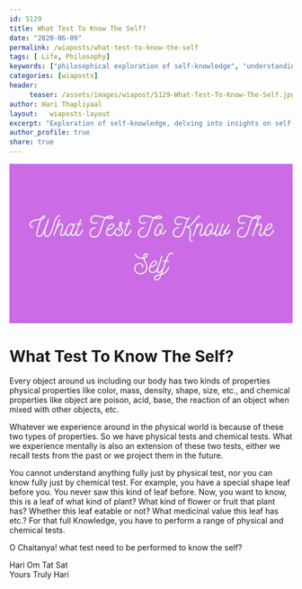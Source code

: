 ```yaml
--- 
id: 5129 
title: What Test To Know The Self?
date: "2020-06-09"
permalink: /wiaposts/what-test-to-know-the-self
tags: [ Life, Philosophy]    
keywords: ["philosophical exploration of self-knowledge", "understanding self-awareness in philosophy", "poetic insights on self-discovery and growth", "philosophy of self-knowledge and awareness", "exploring self-knowledge in philosophical context"]  
categories: [wiaposts] 
header:
     teaser: /assets/images/wiapost/5129-What-Test-To-Know-The-Self.jpg
author: Hari Thapliyaal 
layout:   wiaposts-layout
excerpt: "Exploration of self-knowledge, delving into insights on self-awareness and growth."
author_profile: true 
share: true 
---
```


![What Test To Know The Self?](/assets/images/wiapost/5129-What-Test-To-Know-The-Self.jpg)     
   
# What Test To Know The Self?   
    
Every object around us including our body has two kinds of properties physical properties like color, mass, density, shape, size, etc., and chemical properties like object are poison, acid, base, the reaction of an object when mixed with other objects, etc.    
    
Whatever we experience around in the physical world is because of these two types of properties. So we have physical tests and chemical tests. What we experience mentally is also an extension of these two tests, either we recall tests from the past or we project them in the future.    
    
You cannot understand anything fully just by physical test, nor you can know fully just by chemical test. For example, you have a special shape leaf before you. You never saw this kind of leaf before. Now, you want to know, this is a leaf of what kind of plant? What kind of flower or fruit that plant has? Whether this leaf eatable or not? What medicinal value this leaf has etc.? For that full Knowledge, you have to perform a range of physical and chemical tests.    
    
O Chaitanya! what test need to be performed to know the self?    
    
Hari Om Tat Sat     
Yours Truly Hari    
